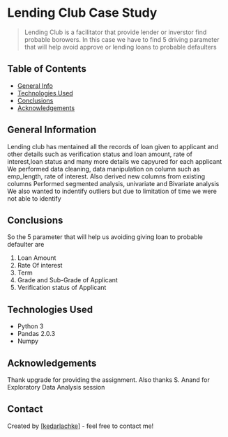 # Lending Club Case Study
> Lending Club is a facilitator that provide lender or inverstor find probable borowers.
> In this case we have to find 5 driving parameter that will help avoid approve or lending loans to probable defaulters


## Table of Contents
* [General Info](#general-information)
* [Technologies Used](#technologies-used)
* [Conclusions](#conclusions)
* [Acknowledgements](#acknowledgements)

<!-- You can include any other section that is pertinent to your problem -->

## General Information
 Lending club has mentained all the records of loan given to applicant and other details such as verification status and loan amount, 
 rate of interest,loan status and many more details we capyured for each applicant
 We performed data cleaning, data manipulation on column such as emp_length, rate of interest.
 Also derived new columns from existing columns
 Performed segmented analysis, univariate and Bivariate analysis
 We also wanted to indentify outliers but due to limitation of time we were not able to identify 

<!-- You don't have to answer all the questions - just the ones relevant to your project. -->

## Conclusions
So the 5 parameter that will help us avoiding giving loan to probable defaulter are

1. Loan Amount
2. Rate Of interest
3. Term
4. Grade and Sub-Grade of Applicant
6. Verification status of Applicant

<!-- You don't have to answer all the questions - just the ones relevant to your project. -->


## Technologies Used
- Python 3
- Pandas 2.0.3
- Numpy 

<!-- As the libraries versions keep on changing, it is recommended to mention the version of library used in this project -->

## Acknowledgements
Thank upgrade for providing the assignment.
Also thanks S. Anand for Exploratory Data Analysis session

## Contact
Created by [[kedarlachke](https://github.com/kedarlachke)] - feel free to contact me!


<!-- Optional -->
<!-- ## License -->
<!-- This project is open source and available under the [... License](). -->

<!-- You don't have to include all sections - just the one's relevant to your project -->

